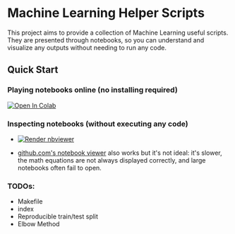 # Machine Learning Helper Scripts


This project aims to provide a collection of Machine Learning useful scripts.
They are presented through notebooks, so you can understand and visualize any outputs 
without needing to run any code.


## Quick Start

### Playing notebooks online (no installing required) 

<a href="https://colab.research.google.com/github/paulaceccon/ml-helper-scripts/blob/main/" target="_parent"><img src="https://colab.research.google.com/assets/colab-badge.svg" alt="Open In Colab"/></a>

### Inspecting notebooks (without executing any code)

* <a href="https://nbviewer.jupyter.org/github/paulaceccon/ml-helper-scripts/blob/master/index.ipynb"><img src="https://raw.githubusercontent.com/jupyter/design/master/logos/Badges/nbviewer_badge.svg" alt="Render nbviewer" /></a>

* [github.com's notebook viewer](https://github.com/ageron/handson-ml2/blob/master/index.ipynb) also works but it's not ideal: it's slower, the math equations are not always displayed correctly, and large notebooks often fail to open.



### TODOs:
- Makefile
- index
- Reproducible train/test split
- Elbow Method
